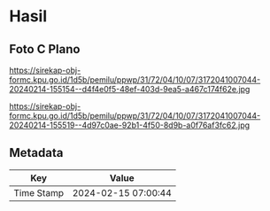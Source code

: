# Hasil

## Foto C Plano

https://sirekap-obj-formc.kpu.go.id/1d5b/pemilu/ppwp/31/72/04/10/07/3172041007044-20240214-155154--d4f4e0f5-48ef-403d-9ea5-a467c174f62e.jpg

https://sirekap-obj-formc.kpu.go.id/1d5b/pemilu/ppwp/31/72/04/10/07/3172041007044-20240214-155519--4d97c0ae-92b1-4f50-8d9b-a0f76af3fc62.jpg


## Metadata

| Key        | Value               |
| ---------- | ------------------- |
| Time Stamp | 2024-02-15 07:00:44 |



